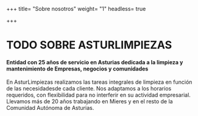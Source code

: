 +++
title= "Sobre nosotros"
weight= "1"
headless= true

+++
# TODO SOBRE ASTURLIMPIEZAS

#### Entidad con 25 años de servicio en Asturias dedicada a la limpieza y mantenimiento de Empresas, negocios y comunidades

En AsturLimpiezas realizamos las tareas integrales de limpieza en función de las necesidadesde cada cliente. Nos adaptamos a los horarios requeridos, con flexibilidad para no interferir en su actividad empresarial. Llevamos más de 20 años trabajando en Mieres y en el resto de la Comunidad Autónoma de Asturias.